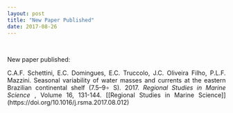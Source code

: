 ```yaml
---
layout: post
title: "New Paper Published"
date: 2017-08-26
---
```


<br>

<div style="text-align:justify" markdown="1">

<p> New paper published: </p>
<p> C.A.F. Schettini, E.C. Domingues, E.C. Truccolo, J.C. Oliveira Filho, P.L.F. Mazzini. Seasonal variability of water masses and currents at the eastern Brazilian continental shelf (7.5–9∘ S). 2017. <i> Regional Studies in Marine Science </i>, Volume 16, 131-144. [[Regional Studies in Marine Science]](https://doi.org/10.1016/j.rsma.2017.08.012) </p>

</div>
